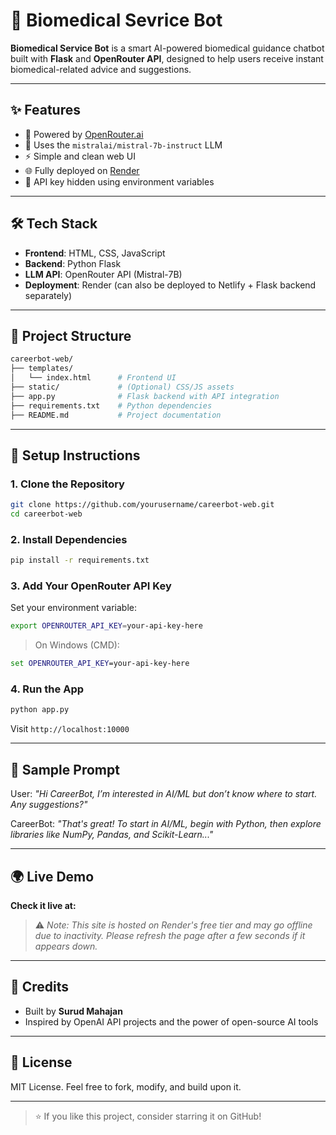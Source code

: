 
# 🤖 Biomedical Sevrice Bot
**Biomedical Service Bot** is a smart AI-powered biomedical guidance chatbot built with **Flask** and **OpenRouter API**, designed to help users receive instant biomedical-related advice and suggestions.



---

## ✨ Features

- 🔗 Powered by [OpenRouter.ai](https://openrouter.ai)
- 🧠 Uses the `mistralai/mistral-7b-instruct` LLM
- ⚡ Simple and clean web UI
- 🌐 Fully deployed on [Render](https://render.com)
- 🔐 API key hidden using environment variables

---

## 🛠️ Tech Stack

- **Frontend**: HTML, CSS, JavaScript
- **Backend**: Python Flask
- **LLM API**: OpenRouter API (Mistral-7B)
- **Deployment**: Render (can also be deployed to Netlify + Flask backend separately)

---

## 📂 Project Structure

```bash
careerbot-web/
├── templates/
│   └── index.html      # Frontend UI
├── static/             # (Optional) CSS/JS assets
├── app.py              # Flask backend with API integration
├── requirements.txt    # Python dependencies
├── README.md           # Project documentation
```

---

## 🔧 Setup Instructions

### 1. Clone the Repository
```bash
git clone https://github.com/yourusername/careerbot-web.git
cd careerbot-web
```

### 2. Install Dependencies
```bash
pip install -r requirements.txt
```

### 3. Add Your OpenRouter API Key
Set your environment variable:
```bash
export OPENROUTER_API_KEY=your-api-key-here
```
> On Windows (CMD):
```cmd
set OPENROUTER_API_KEY=your-api-key-here
```

### 4. Run the App
```bash
python app.py
```
Visit `http://localhost:10000`

---

## 🧪 Sample Prompt
User: *"Hi CareerBot, I’m interested in AI/ML but don’t know where to start. Any suggestions?"*

CareerBot: *"That's great! To start in AI/ML, begin with Python, then explore libraries like NumPy, Pandas, and Scikit-Learn..."*

---

## 🌍 Live Demo
**Check it live at:** []()

> ⚠️ *Note: This site is hosted on Render's free tier and may go offline due to inactivity. Please refresh the page after a few seconds if it appears down.*

---

## 🙌 Credits
- Built by **Surud Mahajan**
- Inspired by OpenAI API projects and the power of open-source AI tools

---

## 📜 License
MIT License. Feel free to fork, modify, and build upon it.

---

> ⭐ If you like this project, consider starring it on GitHub!
